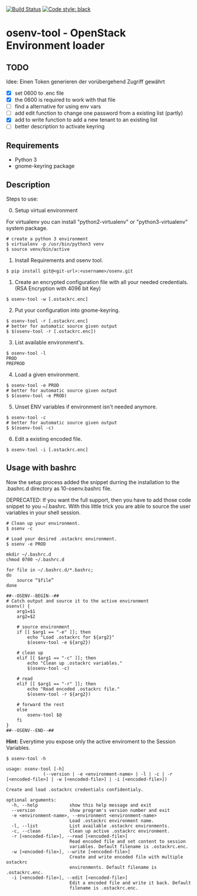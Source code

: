 [![Build Status](https://travis-ci.org/opnmind/osenv-tool.svg?branch=master)](https://travis-ci.org/opnmind/osenv-tool)
[![Code style: black](https://img.shields.io/badge/code%20style-black-000000.svg)](https://github.com/psf/black)
# osenv-tool - OpenStack Environment loader

## TODO

Idee: Einen Token generieren der vorübergehend Zugriff gewährt

- [x] set 0600 to .enc file
- [x] the 0600 is required to work with that file
- [ ] find a alternative for using env vars
- [ ] add edit function to change one password from a existing list (partly)
- [x] add to write function to add a new tenant to an existing list
- [ ] better description to activate keyring

## Requirements

- Python 3
- gnome-keyring package

## Description

Steps to use:

00. Setup virtual environment

For virtualenv you can install "python2-virtualenv" or "python3-virtualenv" system package.

```shell
# create a python 3 environment
$ virtualenv -p /usr/bin/python3 venv
$ source venv/bin/active
```

1. Install Requirements and osenv tool.

```shell
$ pip install git@<git-url>:<username>/osenv.git
```

1. Create an encrypted configuration file with all your needed credentials. (RSA Encryption with 4096 bit Key)

```shell
$ osenv-tool -w [.ostackrc.enc]
```

2. Put your configuration into gnome-keyring.

```shell
$ osenv-tool -r [.ostackrc.enc]
# better for automatic source given output
$ $(osenv-tool -r [.ostackrc.enc])
```

3. List available environment's.

```shell
$ osenv-tool -l
PROD
PREPROD
```

4. Load a given environment.

```shell
$ osenv-tool -e PROD
# better for automatic source given output
$ $(osenv-tool -e PROD)
```

5. Unset ENV variables if environment isn't needed anymore.

```shell
$ osenv-tool -c
# better for automatic source given output
$ $(osenv-tool -c)
```

6. Edit a existing encoded file.

```shell
$ osenv-tool -i [.ostackrc.enc]
```

## Usage with bashrc

Now the setup process added the snippet durring the installation to the .bashrc.d directory as 10-osenv.bashrc file.

DEPRECATED: If you want the full support, then you have to add those code snippet to you ~/.bashrc.
With this little trick you are able to source the user variables in your shell session.

```shell
# Clean up your environment.
$ osenv -c

# Load your desired .ostackrc environment.
$ osenv -e PROD
```

```shell
mkdir ~/.bashrc.d
chmod 0700 ~/.bashrc.d

for file in ~/.bashrc.d/*.bashrc;
do
    source “$file”
done

##--OSENV--BEGIN--##
# Catch output and source it to the active environment
osenv() {
    arg1=$1
    arg2=$2

    # source environment
    if [[ $arg1 == "-e" ]]; then
        echo "Load .ostackrc for ${arg2}"
        $(osenv-tool -e ${arg2})

    # clean up
    elif [[ $arg1 == "-c" ]]; then
        echo "Clean up .ostackrc variables."
        $(osenv-tool -c)
    
    # read 
    elif [[ $arg1 == "-r" ]]; then
        echo "Read encoded .ostackrc file."
        $(osenv-tool -r ${arg2})

    # forward the rest
    else
        osenv-tool $@
    fi
}
##--OSENV--END--##
```
   
**Hint:**
Everytime you expose only the active enviroment to the Session Variables.

```shell
$ osenv-tool -h
```

```log
usage: osenv-tool [-h]
              (--version | -e <environment-name> | -l | -c | -r [<encoded-file>] | -w [<encoded-file>] | -i [<encoded-file>])

Create and load .ostackrc credentials confidentialy.

optional arguments:
  -h, --help            show this help message and exit
  --version             show program's version number and exit
  -e <environment-name>, --environment <environment-name>
                        Load .ostackrc environment name.
  -l, --list            List available .ostackrc environments.
  -c, --clean           Clean up active .ostackrc environment.
  -r [<encoded-file>], --read [<encoded-file>]
                        Read encoded file and set content to session
                        variables. Default filename is .ostackrc.enc.
  -w [<encoded-file>], --write [<encoded-file>]
                        Create and write encoded file with multiple ostackrc
                        environments. Default filename is .ostackrc.enc.
  -i [<encoded-file>], --edit [<encoded-file>]
                        Edit a encoded file and write it back. Default
                        filename is .ostackrc.enc.
```
